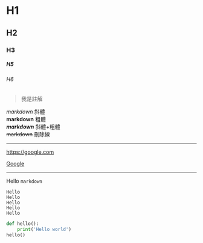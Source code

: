 # H1
## H2
### H3
##### H5    
###### H6

> 我是註解

*markdown* 斜體  
**markdown** 粗體  
***markdown*** 斜體+粗體  
~~markdown~~ 刪除線  

---

<https://google.com>

[Google](https://google.com)

---

Hello `markdown`

```
Hello
Hello
Hello
Hello
Hello
```

```python
def hello():
    print('Hello world')
hello()
```